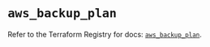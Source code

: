 # `aws_backup_plan`

Refer to the Terraform Registry for docs: [`aws_backup_plan`](https://registry.terraform.io/providers/hashicorp/aws/5.94.0/docs/resources/backup_plan).
